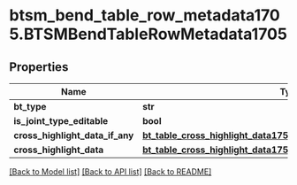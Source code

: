 # btsm_bend_table_row_metadata1705.BTSMBendTableRowMetadata1705

## Properties
Name | Type | Description | Notes
------------ | ------------- | ------------- | -------------
**bt_type** | **str** |  | [optional] 
**is_joint_type_editable** | **bool** |  | [optional] 
**cross_highlight_data_if_any** | [**bt_table_cross_highlight_data1753.BTTableCrossHighlightData1753**](BTTableCrossHighlightData1753.md) |  | [optional] 
**cross_highlight_data** | [**bt_table_cross_highlight_data1753.BTTableCrossHighlightData1753**](BTTableCrossHighlightData1753.md) |  | [optional] 

[[Back to Model list]](../README.md#documentation-for-models) [[Back to API list]](../README.md#documentation-for-api-endpoints) [[Back to README]](../README.md)


